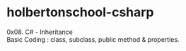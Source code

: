 # holbertonschool-csharp
0x08. C# - Inheritance<br>
Basic Coding : class, subclass, public method & properties.
